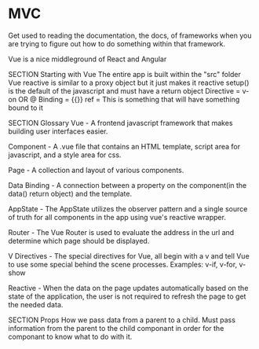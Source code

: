 # MVC


Get used to reading the documentation, the docs, of frameworks when you are trying to figure out how to do something within that framework.

Vue is a nice middleground of React and Angular

SECTION Starting with Vue
  The entire app is built within the "src" folder
  Vue reactive is similar to a proxy object but it just makes it reactive
  setup() is the default of the javascript and must have a return object
    Directive = v-on OR @
    Binding = {{}}
      ref = This is something that will have something bound to it
    

SECTION Glossary
Vue - A frontend javascript framework that makes building user interfaces easier.

Component - A .vue file that contains an HTML template, script area for javascript, and a style area for css.

Page - A collection and layout of various components.

Data Binding - A connection between a property on the component(in the data() return object) and the template.

AppState - The AppState utilizes the observer pattern and a single source of truth for all components in the app using vue's reactive wrapper.

Router - The Vue Router is used to evaluate the address in the url and determine which page should be displayed.

V Directives - The special directives for Vue, all begin with a v and tell Vue to use some special behind the scene processes. Examples: v-if, v-for, v-show

Reactive - When the data on the page updates automatically based on the state of the application, the user is not required to refresh the page to get the needed data.

SECTION Props
  How we pass data from a parent to a child.
  Must pass information from the parent to the child componant in order for the componant to know what to do with it.